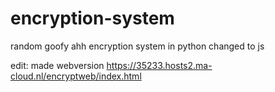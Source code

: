 # encryption-system
random goofy ahh encryption system in python changed to js

edit: made webversion
https://35233.hosts2.ma-cloud.nl/encryptweb/index.html
